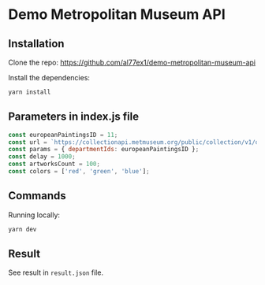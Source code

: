 # Demo Metropolitan Museum API

## Installation


Clone the repo: https://github.com/al77ex1/demo-metropolitan-museum-api

Install the dependencies:

```bash
yarn install
```

## Parameters in index.js file

```javascript
const europeanPaintingsID = 11; 
const url = `https://collectionapi.metmuseum.org/public/collection/v1/objects`;
const params = { departmentIds: europeanPaintingsID };
const delay = 1000;
const artworksCount = 100;
const colors = ['red', 'green', 'blue'];
```

## Commands

Running locally:

```bash
yarn dev
```

## Result 

See result in `result.json` file.
